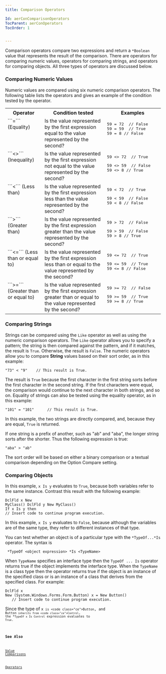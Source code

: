 ```yaml
---
title: Comparison Operators

Id: aerConComparisonOperators
TocParent: aerConOperators
TocOrder: 1


---
```


 Comparison operators compare two expressions and return a ```*Boolean``` value that represents the result of the comparison. There are operators for comparing numeric values, operators for comparing strings, and operators for comparing objects. All three types of operators are discussed below. 

### Comparing Numeric Values
Numeric values are compared using six numeric comparison operators. The following table lists the operators and gives an example of the condition tested by the operator. 

<table class="dtTABLE" id="Table2" cellspacing="0" width="85%">
                <tr valign="top">
                    <th colspan="1" rowspan="1" style="width: 19%">
                        Operator
                    </th>
                    <th colspan="1" rowspan="1" width="34%">
                        Condition tested
                    </th>
                    <th colspan="1" rowspan="1" style="width: 28%">
                        Examples
                    </th>
                </tr>
                <tr valign="top">
                    <td colspan="1" rowspan="1" style="height: 101px; width: 19%">
                        ```=``` (Equality)
                    </td>
                    <td colspan="1" rowspan="1" width="34%" style="height: 101px">Is the value represented by the first expression equal to the value represented by the second?</td>
                    <td colspan="1" rowspan="1" style="height: 101px; width: 28%">
                        <pre class="prettyprint">59 = 72  // False
59 = 59  // True
59 = 8 // False</pre>
                    </td>
                </tr>
                <tr valign="top">
                    <td colspan="1" rowspan="1" style="width: 19%">
                        ```<>``` (Inequality)
                    </td>
                    <td colspan="1" rowspan="1" width="34%">Is the value represented by the first expression not equal to the value represented by the second?</td>
                    <td colspan="1" rowspan="1" style="width: 28%">
                        <pre class="prettyprint">59 <> 72  // True
</pre>
                        <pre class="prettyprint">59 <> 59  // False
59 <> 8 // True</pre>
                    </td>
                </tr>
                <tr valign="top">
                    <td colspan="1" rowspan="1" style="width: 19%">
                        ```<``` (Less than)
                    </td>
                    <td colspan="1" rowspan="1" width="34%">
                        Is the value represented by the first expression less than
                        the value represented by the second?
                    </td>
                    <td colspan="1" rowspan="1" style="width: 28%">
                        <pre class="prettyprint">59 < 72  // True
</pre>
                        <pre class="prettyprint">59 < 59  // False 
59 < 8 // False</pre>
                    </td>
                </tr>
                <tr valign="top">
                    <td colspan="1" rowspan="1" style="width: 19%">
                        ```>``` (Greater than)
                    </td>
                    <td colspan="1" rowspan="1" width="34%">Is the value represented by the first expression greater than the value represented by the second?</td>
                    <td colspan="1" rowspan="1" style="width: 28%">
                        <pre class="prettyprint">59 > 72  // False
</pre>
                        <pre class="prettyprint">59 > 59  // False
59 > 8 // True</pre>
                    </td>
                </tr>
                <tr valign="top">
                    <td colspan="1" rowspan="1" style="width: 19%">
                        ```<=``` (Less than or equal to)
                    </td>
                    <td colspan="1" rowspan="1" width="34%">Is the value represented by the first expression less than or equal to the value represented by the second?</td>
                    <td colspan="1" rowspan="1" style="width: 28%">
                        <pre class="prettyprint">59 <= 72  // True
</pre>
                        <pre class="prettyprint">59 <= 59  // True
59 <= 8 // False</pre>
                    </td>
                </tr>
                <tr valign="top">
                    <td colspan="1" rowspan="1" style="width: 19%">
                        ```>=``` (Greater than or equal to)
                    </td>
                    <td colspan="1" rowspan="1" width="34%">Is the value represented by the first expression greater than or equal to the value represented by the second?</td>
                    <td colspan="1" rowspan="1" style="width: 28%">
                        <pre class="prettyprint">59 >= 72  // False
</pre>
                        <pre class="prettyprint">59 >= 59  // True
59 >= 8 // True</pre>
                    </td>
                </tr>
</table>

### Comparing Strings
Strings can be compared using the ```Like``` operator as well as using the numeric comparison operators. The ```Like``` operator allows you to specify a pattern; the string is then compared against the pattern, and if it matches, the result is ```True```. Otherwise, the result is ```False```. The numeric operators allow you to compare **String** values based on their sort order, as in this example: 

```
"73" < "9"    // This result is True.
```

The result is ```True``` because the first character in the first string sorts before the first character in the second string. If the first characters were equal, the comparison would continue to the next character in both strings, and so on. Equality of strings can also be tested using the equality operator, as in this example: 

```
"101" = "101"      // This result is True.
```

In this example, the two strings are directly compared, and, because they are equal, ```True``` is returned. 

If one string is a prefix of another, such as "ab" and "aba", the longer string sorts after the shorter. Thus the following expression is true: 

```"aba" > "ab"``` 

The sort order will be based on either a binary comparison or a textual comparison depending on the Option Compare setting. 

### Comparing Objects
In this example, ```x Is y``` evaluates to ```True```, because both variables refer to the same instance. Contrast this result with the following example: 

```
DclFld x New
MyClass() DclFld y New MyClass()
If x Is y then
// Insert code to continue program execution.
```

In this example, ```x Is y``` evaluates to ```False```, because although the variables are of the same type, they refer to different instances of that type. 

You can test whether an object is of a particular type with the ```*TypeOf...*Is``` operator. The syntax is 

```
 *TypeOf <object expression> *Is <TypeName>
```

When ```TypeName``` specifies an interface type then the ```TypeOf ... Is``` operator returns true if the object implements the interface type. When the ```TypeName``` is a class type then the operator returns true if the object is an instance of the specified class or is an instance of a class that derives from the specified class. For example: 

```
DclFld x
New (System.Windows.Forms.Form.Button) x = New Button()
   // Insert code to continue program execution.
```

Since the type of <code class="ce">x``` is <code class="ce">Button```, and <code class="ce">Button``` inherits from <code class="ce">Control```, the *```TypeOf x Is Control``` expression evaluates to ```True```. 

### See Also
[Value Comparisons](/concepts/expressions/ValueComparisons.html)

[Operators](/concepts/operators/Operators.html) 
